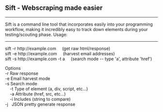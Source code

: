 <h2>Sift - Webscraping made easier</h2>
<hr />
Sift is a command line tool that incorporates easily into your programming workflow, making it incredibly easy to track down elements during your testing/scouting phase. 
Usage: <br>
<hr />
sift -r http://example.com &nbsp; &nbsp; (get raw html/response) <br>
sift -e http://example.com &nbsp; &nbsp; (harvest email addresses) <br>
sift -s http://example.com -t a &nbsp; &nbsp; (search mode -- type 'a', attribute 'href')<br>

Options<br>
-r &#09; Raw response <br>
-e &#09; Email harvest mode <br>
-s &#09; Search mode<br>
&nbsp; &nbsp; -t Type of element (a, div, script, etc...)<br>
&nbsp; &nbsp; -a Attribute (href, src, etc...)<br>
&nbsp; &nbsp; -i Includes (string to compare)<br>
-j &nbsp; JSON pretty generate response<br>
